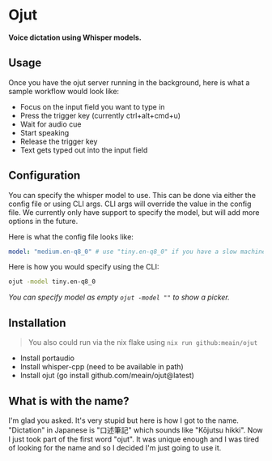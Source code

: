 # Ojut

**Voice dictation using Whisper models.**

## Usage

Once you have the ojut server running in the background, here is what
a sample workflow would look like:

- Focus on the input field you want to type in
- Press the trigger key (currently ctrl+alt+cmd+u)
- Wait for audio cue
- Start speaking
- Release the trigger key
- Text gets typed out into the input field

## Configuration

You can specify the whisper model to use. This can be done via either the config
file or using CLI args. CLI args will override the value in the config file. We
currently only have support to specify the model, but will add more options in
the future.

Here is what the config file looks like:
```yaml
model: "medium.en-q8_0" # use "tiny.en-q8_0" if you have a slow machine
```

Here is how you would specify using the CLI:

```sh
ojut -model tiny.en-q8_0
```

_You can specify model as empty `ojut -model ""` to show a picker._

## Installation

> You also could run via the nix flake using `nix run github:meain/ojut`

- Install portaudio
- Install whisper-cpp (need to be available in path)
- Install ojut (go install github.com/meain/ojut@latest)

## What is with the name?

I'm glad you asked. It's very stupid but here is how I got to the
name. "Dictation" in Japanese is "口述筆記" which sounds like "Kōjutsu
hikki". Now I just took part of the first word "ojut". It was unique
enough and I was tired of looking for the name and so I decided I'm
just going to use it.
